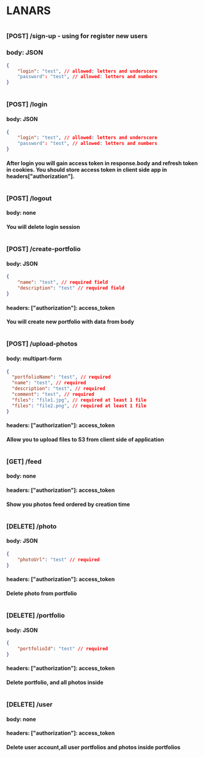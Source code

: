 # LANARS
#
### [POST] /sign-up - using for register new users
### body: JSON
```json
{
	"login": "test", // allowed: letters and underscore
	"password": "test", // allowed: letters and numbers
}
```
#
### [POST] /login
#### body: JSON
```json
{
	"login": "test", // allowed: letters and underscore
	"password": "test", // allowed: letters and numbers
}
```
#### After login you will gain access token in response.body and refresh token in cookies. You should store access token in client side app in headers["authorization"].
#
### [POST] /logout
#### body: none
#### You will delete login session
#
### [POST] /create-portfolio
#### body: JSON
```json
{
    "name": "test", // required field
    "description": "test" // required field
}
```
#### headers: ["authorization"]: access_token
#### You will create new portfolio with data from body
#
### [POST] /upload-photos
#### body: multipart-form
```json
{
  "portfolioName": "test", // required
  "name": "test", // required
  "description": "test", // required 
  "comment": "test", // required
  "files": "file1.jpg", // required at least 1 file
  "files": "file2.png", // required at least 1 file
}
```
#### headers: ["authorization"]: access_token
####  Allow you to upload files to S3 from client side of application
#
### [GET] /feed 
#### body: none
#### headers: ["authorization"]: access_token
#### Show you photos feed ordered by creation time
#
### [DELETE] /photo
#### body: JSON
```json
{
    "photoUrl": "test" // required
}

```
#### headers: ["authorization"]: access_token
#### Delete photo from portfolio
#
### [DELETE] /portfolio
#### body: JSON
```json
{
    "portfolioId": "test" // required
}
```
#### headers: ["authorization"]: access_token
#### Delete portfolio, and all photos inside
#
### [DELETE] /user
#### body: none
#### headers: ["authorization"]: access_token
#### Delete user account,all user portfolios and photos inside portfolios
